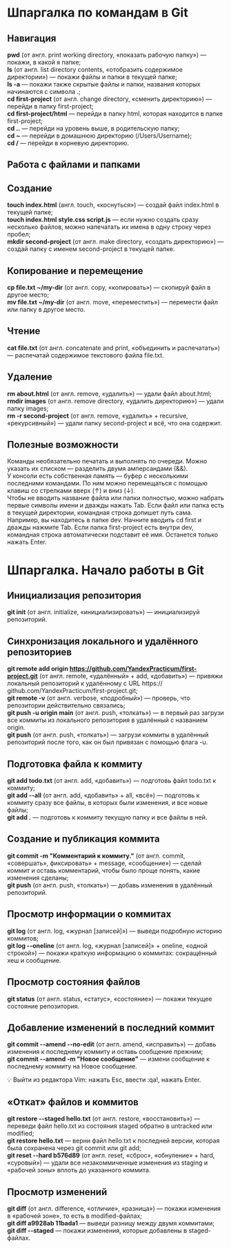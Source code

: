 # Шпаргалка по командам в Git

## Навигация

**pwd** (от англ. print working directory, «показать рабочую папку») — покажи, в какой я папке;  
**ls** (от англ. list directory contents, «отобразить содержимое директории») — покажи файлы и папки в текущей папке;  
**ls -a** — покажи также скрытые файлы и папки, названия которых начинаются с символа .;  
**cd first-project** (от англ. change directory, «сменить директорию») — перейди в папку first-project;  
**cd first-project/html** — перейди в папку html, которая находится в папке first-project;  
**cd ..**  — перейди на уровень выше, в родительскую папку;  
**cd ~** — перейди в домашнюю директорию (/Users/Username);  
**cd /** — перейди в корневую директорию.  

## Работа с файлами и папками

## Создание
**touch index.html** (англ. touch, «коснуться») — создай файл index.html в текущей папке;  
**touch index.html style.css script.js** — если нужно создать сразу несколько файлов, можно напечатать их имена в одну строку через пробел;  
**mkdir second-project** (от англ. make directory, «создать директорию») — создай папку с именем second-project в текущей папке.  

## Копирование и перемещение
**cp file.txt ~/my-dir** (от англ. copy, «копировать») — скопируй файл в другое место;  
**mv file.txt ~/my-dir** (от англ. move, «переместить») — перемести файл или папку в другое место.  

## Чтение
**cat file.txt** (от англ. concatenate and print, «объединить и распечатать») — распечатай содержимое текстового файла file.txt.  

## Удаление
**rm about.html** (от англ. remove, «удалить») — удали файл about.html;  
**rmdir images** (от англ. remove directory, «удалить директорию») — удали папку images;  
**rm -r second-project** (от англ. remove, «удалить» + recursive, «рекурсивный») — удали папку second-project и всё, что она содержит.  

## Полезные возможности
Команды необязательно печатать и выполнять по очереди. Можно указать их списком — разделить двумя амперсандами (&&).  
У консоли есть собственная память — буфер с несколькими последними командами. По ним можно перемещаться с помощью клавиш со стрелками вверх   (↑) и вниз (↓).  
Чтобы не вводить название файла или папки полностью, можно набрать первые символы имени и дважды нажать Tab. Если файл или папка есть в    текущей директории, командная строка допишет путь сама.  
Например, вы находитесь в папке dev. Начните вводить cd first и дважды нажмите Tab. Если папка first-project есть внутри dev, командная   строка автоматически подставит её имя. Останется только нажать Enter.


# Шпаргалка. Начало работы  в Git

## Инициализация репозитория
**git init** (от англ. initialize, «инициализировать») — инициализируй репозиторий.  

## Синхронизация локального и удалённого репозиториев
**git remote add origin https://github.com/YandexPracticum/first-project.git** (от англ. remote, «удалённый» + add, «добавить») — привяжи локальный репозиторий к удалённому с URL https://  github.com/YandexPracticum/first-project.git;  
**git remote -v** (от англ. verbose, «подробный») — проверь, что репозитории действительно связались;  
**git push -u origin main** (от англ. push, «толкать») — в первый раз загрузи все коммиты из локального репозитория в удалённый с названием origin.  
**git push** (от англ. push, «толкать») — загрузи коммиты в удалённый репозиторий после того, как он был привязан с помощью флага -u.  

## Подготовка файла к коммиту
**git add todo.txt** (от англ. add, «добавить») — подготовь файл todo.txt к коммиту;  
**git add --all** (от англ. add, «добавить» + all, «всё») — подготовь к коммиту сразу все файлы, в которых были изменения, и все новые файлы;  
**git add .** — подготовь к коммиту текущую папку и все файлы в ней.  

## Создание и публикация коммита
**git commit -m "Комментарий к коммиту."** (от англ. commit, «совершать», фиксировать» + message, «сообщение») — сделай коммит и оставь комментарий, чтобы было проще понять, какие изменения   сделаны;  
**git push** (от англ. push, «толкать») — добавь изменения в удалённый репозиторий.  

## Просмотр информации о коммитах
**git log** (от англ. log, «журнал [записей]») — выведи подробную историю коммитов;  
**git log --oneline** (от англ. log, «журнал [записей]» + oneline, «одной строкой») — покажи краткую информацию о коммитах: сокращённый хеш и сообщение. 

## Просмотр состояния файлов
**git status** (от англ. status, «статус», «состояние») — покажи текущее состояние репозитория.  

## Добавление изменений в последний коммит
**git commit --amend --no-edit** (от англ. amend, «исправить») — добавь изменения к последнему коммиту и оставь сообщение прежним;  
**git commit --amend -m "Новое сообщение"** — измени сообщение к последнему коммиту на Новое сообщение.  

💡 Выйти из редактора Vim: нажать Esc, ввести :qa!, нажать Enter.  

## «Откат» файлов и коммитов
**git restore --staged hello.txt** (от англ. restore, «восстановить») — переведи файл hello.txt из состояния staged обратно в untracked или modified;  
**git restore hello.txt** — верни файл hello.txt к последней версии, которая была сохранена через git commit или git add;  
**git reset --hard b576d89** (от англ. reset, «сброс», «обнуление» + hard, «суровый») — удали все незакоммиченные изменения из staging и «рабочей зоны» вплоть до указанного коммита.  

## Просмотр изменений
**git diff** (от англ. difference, «отличие», «разница») — покажи изменения в «рабочей зоне», то есть в modified-файлах;  
**git diff a9928ab 11bada1** — выведи разницу между двумя коммитами;  
**git diff --staged** — покажи изменения, которые добавлены в staged-файлах.  

